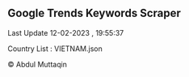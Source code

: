 

## Google Trends Keywords Scraper 
 
Last Update 12-02-2023 , 19:55:37

Country List :
VIETNAM.json



© Abdul Muttaqin 
